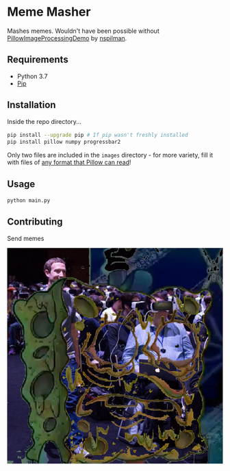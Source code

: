 # Meme Masher

Mashes memes. Wouldn't have been possible without [PillowImageProcessingDemo](https://github.com/nspilman/PillowImageProcessingDemo) by [nspilman](https://github.com/nspilman).

## Requirements
- Python 3.7
- [Pip](https://pip.pypa.io/en/stable/)

## Installation

Inside the repo directory...

```bash
pip install --upgrade pip # If pip wasn't freshly installed
pip install pillow numpy progressbar2
```

Only two files are included in the `images` directory - for more variety, fill it with files of [any format that Pillow can read](https://pillow.readthedocs.io/en/stable/handbook/image-file-formats.html#:~:text=Pillow%20reads%20JPEG%2C%20JFIF%2C%20and,standard%20and%20progressive%20JFIF%20files.)!

## Usage

```bash
python main.py
```

## Contributing

Send memes


![Sample Output](/sampleOutput/spongeZuck.png?raw=true "Sample Output")
